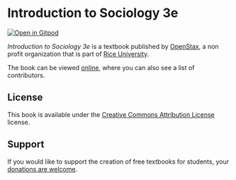 # Introduction to Sociology 3e

[![Open in Gitpod](https://gitpod.io/button/open-in-gitpod.svg)](https://gitpod.io/from-referrer/)

_Introduction to Sociology 3e_ is a textbook published by [OpenStax](https://openstax.org/), a non profit organization that is part of [Rice University](https://www.rice.edu/).

The book can be viewed [online](https://openstax.org/details/books/introduction-sociology-3e), where you can also see a list of contributors.

## License
This book is available under the [Creative Commons Attribution License](./LICENSE) license.

## Support
If you would like to support the creation of free textbooks for students, your [donations are welcome](https://riceconnect.rice.edu/donation/support-openstax-banner).
